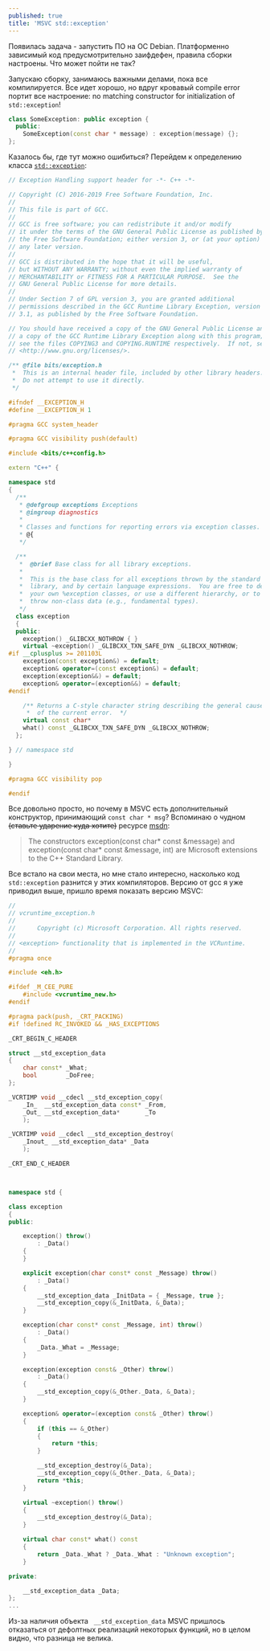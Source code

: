 ```yaml
---
published: true
title: 'MSVC std::exception'
---
```


Появилась задача - запустить ПО на ОС Debian. Платформенно зависимый код предусмотрительно заифдефен, правила сборки настроены. Что может пойти не так?

Запускаю сборку, занимаюсь важными делами, пока все компилируется. Все идет хорошо, но вдруг кровавый compile error портит все настроение: no matching constructor for initialization of `std::exception`!

```cpp
class SomeException: public exception {
  public:
    SomeException(const char * message) : exception(message) {};  
};
```

Казалось бы, где тут можно ошибиться? Перейдем к определению класса [`std::exception`](https://github.com/gcc-mirror/gcc/blob/master/libstdc%2B%2B-v3/libsupc%2B%2B/exception.h):

```cpp
// Exception Handling support header for -*- C++ -*-

// Copyright (C) 2016-2019 Free Software Foundation, Inc.
//
// This file is part of GCC.
//
// GCC is free software; you can redistribute it and/or modify
// it under the terms of the GNU General Public License as published by
// the Free Software Foundation; either version 3, or (at your option)
// any later version.
//
// GCC is distributed in the hope that it will be useful,
// but WITHOUT ANY WARRANTY; without even the implied warranty of
// MERCHANTABILITY or FITNESS FOR A PARTICULAR PURPOSE.  See the
// GNU General Public License for more details.
//
// Under Section 7 of GPL version 3, you are granted additional
// permissions described in the GCC Runtime Library Exception, version
// 3.1, as published by the Free Software Foundation.

// You should have received a copy of the GNU General Public License and
// a copy of the GCC Runtime Library Exception along with this program;
// see the files COPYING3 and COPYING.RUNTIME respectively.  If not, see
// <http://www.gnu.org/licenses/>.

/** @file bits/exception.h
 *  This is an internal header file, included by other library headers.
 *  Do not attempt to use it directly.
 */

#ifndef __EXCEPTION_H
#define __EXCEPTION_H 1

#pragma GCC system_header

#pragma GCC visibility push(default)

#include <bits/c++config.h>

extern "C++" {

namespace std
{
  /**
   * @defgroup exceptions Exceptions
   * @ingroup diagnostics
   *
   * Classes and functions for reporting errors via exception classes.
   * @{
   */

  /**
   *  @brief Base class for all library exceptions.
   *
   *  This is the base class for all exceptions thrown by the standard
   *  library, and by certain language expressions.  You are free to derive
   *  your own %exception classes, or use a different hierarchy, or to
   *  throw non-class data (e.g., fundamental types).
   */
  class exception
  {
  public:
    exception() _GLIBCXX_NOTHROW { }
    virtual ~exception() _GLIBCXX_TXN_SAFE_DYN _GLIBCXX_NOTHROW;
#if __cplusplus >= 201103L
    exception(const exception&) = default;
    exception& operator=(const exception&) = default;
    exception(exception&&) = default;
    exception& operator=(exception&&) = default;
#endif

    /** Returns a C-style character string describing the general cause
     *  of the current error.  */
    virtual const char*
    what() const _GLIBCXX_TXN_SAFE_DYN _GLIBCXX_NOTHROW;
  };

} // namespace std

}

#pragma GCC visibility pop

#endif
```

Все довольно просто, но почему в MSVC есть дополнительный конструктор, принимающий `const char * msg`?
Вспоминаю о чудном ~~(ставьте ударение куда хотите)~~ ресурсе [msdn](https://docs.microsoft.com/en-us/cpp/standard-library/exception-class?view=vs-2019):
> The constructors exception(const char* const &message) and exception(const char* const &message, int) are Microsoft extensions to the C++ Standard Library.

Все встало на свои места, но мне стало интересно, насколько код `std::exception` разнится у этих компиляторов. Версию от gcc я уже приводил выше, пришло время показать версию MSVC:

```cpp
//
// vcruntime_exception.h
//
//      Copyright (c) Microsoft Corporation. All rights reserved.
//
// <exception> functionality that is implemented in the VCRuntime.
//
#pragma once

#include <eh.h>

#ifdef _M_CEE_PURE
    #include <vcruntime_new.h>
#endif

#pragma pack(push, _CRT_PACKING)
#if !defined RC_INVOKED && _HAS_EXCEPTIONS

_CRT_BEGIN_C_HEADER

struct __std_exception_data
{
    char const* _What;
    bool        _DoFree;
};

_VCRTIMP void __cdecl __std_exception_copy(
    _In_  __std_exception_data const* _From,
    _Out_ __std_exception_data*       _To
    );

_VCRTIMP void __cdecl __std_exception_destroy(
    _Inout_ __std_exception_data* _Data
    );

_CRT_END_C_HEADER



namespace std {

class exception
{
public:

    exception() throw()
        : _Data()
    {
    }

    explicit exception(char const* const _Message) throw()
        : _Data()
    {
        __std_exception_data _InitData = { _Message, true };
        __std_exception_copy(&_InitData, &_Data);
    }

    exception(char const* const _Message, int) throw()
        : _Data()
    {
        _Data._What = _Message;
    }

    exception(exception const& _Other) throw()
        : _Data()
    {
        __std_exception_copy(&_Other._Data, &_Data);
    }

    exception& operator=(exception const& _Other) throw()
    {
        if (this == &_Other)
        {
            return *this;
        }

        __std_exception_destroy(&_Data);
        __std_exception_copy(&_Other._Data, &_Data);
        return *this;
    }

    virtual ~exception() throw()
    {
        __std_exception_destroy(&_Data);
    }

    virtual char const* what() const
    {
        return _Data._What ? _Data._What : "Unknown exception";
    }

private:

    __std_exception_data _Data;
};
...
```
Из-за наличия объекта ` __std_exception_data` MSVC пришлось отказаться от дефолтных реализаций некоторых функций, но в целом видно, что разница не велика.